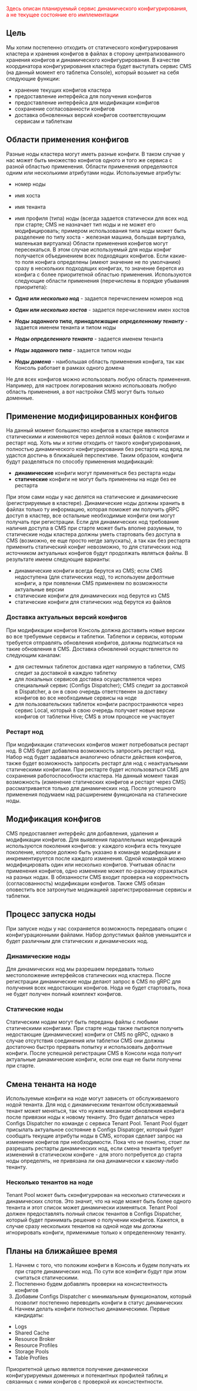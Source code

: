 <span style="color:red;">Здесь описан планируемый сервис динамического конфигурирования, а не текущее состояние его имплементации</span>
## Цель
Мы хотим постепенно отходить от статического конфигурирования кластера и хранения конфигов в файлах в сторону централизованного хранения конфигов и динамического конфигурирования. В качестве координатора конфигурирования кластера будет выступать сервис CMS (на данный момент его таблетка Console), который возьмет на себя следующие функции:

* хранение текущих конфигов кластера
* предоставление интерфейса для получения конфигов
* предоставление интерфейса для модификации конфигов
* сохранение согласованности конфигов
* доставка обновленных версий конфигов соответствующим сервисам и таблеткам

## Области применения конфигов
Разные ноды кластера могут иметь разные конфиги. В таком случае у нас может быть множество конфигов одного и того же сервиса с разной областью применения. Области применения определяются одним или несколькими атрибутами ноды. Используемые атрибуты:

* номер ноды
* имя хоста
* имя тенанта
* имя профиля (типа) ноды (всегда задается статически для всех нод при старте; CMS не назначает тип ноды и не может его модифицировать; примером использования типа ноды может быть разделение по типу хоста - железная машина, большая виртуалка, маленькая виртуалка)
Области применения конфигов могут пересекаться. В этом случае используемый для ноды конфиг получается объединением всех подходящих конфигов. Если какие-то поля конфига определены (имеют значение не по умолчанию) сразу в нескольких подходящих конфигах, то значение берется из конфига с более приоритетной областью применения. Используются следующие области применения (перечислены в порядке убывания приоритета):

* **_Одна или несколько нод_** - задается перечислением номеров нод
* **_Один или несколько хостов_** - задается перечислением имен хостов
* **_Ноды заданного типа, принадлежащие определенному тенанту_** - задается именем тенанта и типом ноды
* **_Ноды определенного тенанта_** - задается именем тенанта
* **_Ноды заданного типа_** - задается типом ноды
* **_Ноды домена_** - наибольшая область применения конфига, так как Консоль работает в рамках одного домена

Не для всех конфигов можно использовать любую область применения. Например, для настроек логирования можно использовать любую область применения, а вот настройки CMS могут быть только доменные.
## Применение модифицированных конфигов
На данный момент большинство конфигов в кластере являются статическими и изменяются через деплой новых файлов с конфигами и рестарт нод. Хоть мы и хотим отходить от такого конфигурирования, полностью динамического конфигурирования без рестарта нод вряд ли удастся достичь в ближайшей перспективе. Таким образом, конфиги будут разделяться по способу применения модификаций:

* **динамические** конфиги могут применяться без рестарта ноды
* **статические** конфиги не могут быть применены на ноде без ее рестарта

При этом сами ноды у нас делятся на статические и динамические (регистрируемые в кластере). Динамические ноды должны хранить в файлах только ту информацию, которая поможет им получить gRPC доступ в кластер, все остальные необходимые конфиги они могут получать при регистрации. Если для динамических нод требование наличия доступа в CMS при старте может быть вполне разумным, то статические ноды кластера должны уметь стартовать без доступа в CMS (возможно, ее еще просто негде запускать), а так как без рестарта применить статический конфиг невозможно, то для статических нод источником актуальных конфигов будут продолжать являться файлы. В результате имеем следующие варианты:
* динамические конфиги всегда берутся из CMS; если CMS недоступена (для статических нод), то используем дефолтные конфиги, а при появлении CMS применяем по возможности актуальные версии
* статические конфиги для динамических нод берутся из CMS
* статические конфиги для статических нод берутся из файлов
### Доставка актуальных версий конфигов
При модификации конфигов Консоль должна доставить новые версии во все требуемые сервисы и таблетки. Таблетки и сервисы, которым требуется отправлять обновления конфигов, должны подписаться на такие обновления в CMS. Доставка обновлений осуществляется по следующим каналам:
* для системных таблеток доставка идет напрямую в таблетки, CMS следит за доставкой в каждую таблетку
* для локальных сервисов доставка осуществляется через специальный сервис (Configs Dispatcher); CMS следит за доставкой в Dispatcher, а он в свою очередь ответственен за доставку конфигов во все необходимые сервисы на ноде
* для пользовательских таблеток конфиги распространяются через сервис Local, который в свою очередь получает новые версии конфигов от таблетки Hive; CMS в этом процессе не участвует
### Рестарт нод
При модификации статических конфигов может потребоваться рестарт нод. В CMS будет добавлена возможность запросить рестарт нод. Набор нод будет задаваться аналогично области действия конфигов, также будет возможность запросить рестарт для нод с неактуальными статическими конфигами. При рестарте будет использоваться CMS для сохранения работоспособности кластера. На данный момент такая возможность (изменение статических конфигов и рестарт через CMS) рассматривается только для динамических нод. После успешного применения подумаем над расширением функционала на статические ноды.
## Модификация конфигов
CMS предоставляет интерфейс для добавления, удаления и модификации конфигов. Для выявления параллельных модификаций используются поколения конфигов: у каждого конфига есть текущее поколение, которое должно быть указано в команде модификации и инкрементируется после каждого изменения. Одной командой можно модифицировать один или несколько конфигов. Учитывая области применения конфигов, одно изменение может по-разному отражаться на разных нодах. В обязанности CMS входит проверка на корректность (согласованность) модификации конфигов. Также CMS обязан оповестить все затронутые модикацией зарегистрированные сервисы и таблетки.
## Процесс запуска ноды
При запуске ноды у нас сохраняется возможность передавать опции с конфигурационными файлами. Набор допустимых файлов уменьшится и будет различным для статических и динамических нод.
### Динамические ноды
Для динамических нод мы разрешаем передавать только местоположение интерфейсов статических нод кластера. После регистрации динамические ноды делают запрос в CMS по gRPC для получения всех недостающих конфигов. Нода не будет стартовать, пока не будет получен полный комплект конфигов.
### Статические ноды
Статическим нодам могут быть переданы файлы с любыми статическими конфигами. При старте ноды также пытаются получить недостающие (динамические) конфиги от CMS по gRPC, однако в случае отсутствия соединения или таблетки CMS они должны достаточно быстро прервать попытку и использовать дефолтные конфиги. После успешной регистрации CMS в Консоли нода получит актуальные динамические конфиги, если они еще не были получены при старте.
## Смена тенанта на ноде
Используемые конфиги на ноде могут зависеть от обслуживаемого нодой тенанта. Для нод с динамическим тенантом обслуживаемый тенант может меняться, так что нужен механизм обновления конфига после привязки ноды к новому тенанту. Это будет делаться через Configs Dispatcher по команде с сервиса Tenant Pool. Tenant Pool будет присылать актуальное состояние в Configs Dispatcger, который будет сообщать текущие атрибуты ноды в CMS, которая сделает запрос на изменение конфигов при необходимости. Пока что не понятно, стоит ли разрешать рестарты динамических нод, если смена тенанта требует изменений в статическом конфиге - для этого потребуется до старта ноды определять, не привязана ли она динамически к какому-либо тенанту.
### Несколько тенантов на ноде
Tenant Pool может быть сконфигурирован на несколько статических и динамических слотов. Это значит, что на ноде может быть более одного тенанта и этот список может динамически изменяться. Tenant Pool должен предоставлять полный список тенантов в Configs Dispatcher, который будет принимать решение о получении конфигов. Кажется, в случае сразу нескольких тенантов на одной ноде мы должны игнорировать конфиги, применимые только к определенному тенанту.
## Планы на ближайшее время

1. Начнем с того, что положим конфиги в Консоль и будем получать их при старте динамических нод. По сути все конфиги будут при этом считаться статическими.
2. Постепенно будем добавлять проверки на консистентность конфигов
3. Добавим Configs Dispatcher с минимальным функционалом, который позволит постепенно переводить конфиги в статус динамических
4. Начнем делать конфиги полностью динамическими. Первые кандидаты:

  * Logs
  * Shared Cache
  * Resource Broker
  * Resource Profiles
  * Storage Pools
  * Table Profiles

Приоритетной целью является получение динамически конфигурируемых доменных и потенантных профилей таблиц и связанных с ними конфигов с проверкой их консистентности.
